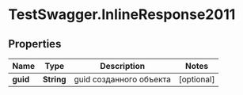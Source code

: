 # TestSwagger.InlineResponse2011

## Properties

Name | Type | Description | Notes
------------ | ------------- | ------------- | -------------
**guid** | **String** | guid созданного объекта | [optional] 


